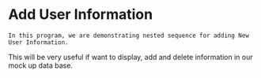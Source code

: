 # Add User Information
    In this program, we are demonstrating nested sequence for adding New User Information.
This will be very useful if want to display, add and delete information in our mock up data base.